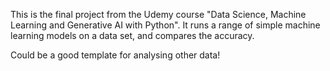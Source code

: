This is the final project from the Udemy course "Data Science, Machine Learning and Generative AI with Python".
It runs a range of simple machine learning models on a data set, and compares the accuracy.

Could be a good template for analysing other data!
